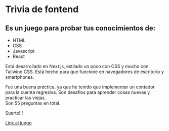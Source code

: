 # Trivia de fontend

## Es un juego para probar tus conocimientos de:

* HTML
* CSS
* Javascript
* React

Está desarrollado en Next.js, estilado un poco con CSS y mucho con Tailwind CSS.
Está hecho para que funcione en navegadores de escritorio y smartphones.

Fue una buena práctica, ya que he tenido que implementar un contador para la cuenta regresiva.
Son desafios para aprender cosas nuevas y practicar las viejas.  
Son 55 preguntas en total.

Suerte!!!

[Link al juego](https://trivia-frontend-five.vercel.app/) 


